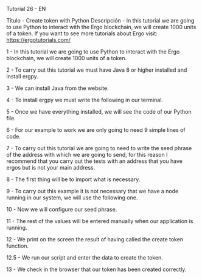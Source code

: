 Tutorial 26 - EN

Título - Create token with Python
Descripción - In this tutorial we are going to use Python to interact with the Ergo blockchain, we will create 1000 units of a token.
If you want to see more tutorials about Ergo visit: https://ergotutorials.com/

1 - In this tutorial we are going to use Python to interact with the Ergo blockchain, we will create 1000 units of a token.

2 - To carry out this tutorial we must have Java 8 or higher installed and install ergpy.

3 - We can install Java from the website.

4 - To install ergpy we must write the following in our terminal.

5 - Once we have everything installed, we will see the code of our Python file.

6 - For our example to work we are only going to need 9 simple lines of code.

7 - To carry out this tutorial we are going to need to write the seed phrase of the address with which we are going to send, for this reason I recommend that you carry out the tests with an address that you have ergos but is not your main address.

8 - The first thing will be to import what is necessary.

9 - To carry out this example it is not necessary that we have a node running in our system, we will use the following one.

10 - Now we will configure our seed phrase.

11 - The rest of the values will be entered manually when our application is running.

12 - We print on the screen the result of having called the create token function.

12.5 - We run our script and enter the data to create the token.

13 - We check in the browser that our token has been created correctly.
